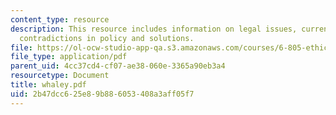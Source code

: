 ```yaml
---
content_type: resource
description: This resource includes information on legal issues, current battles,
  contradictions in policy and solutions.
file: https://ol-ocw-studio-app-qa.s3.amazonaws.com/courses/6-805-ethics-and-the-law-on-the-electronic-frontier-fall-2005/2b47dcc625e89b886053408a3aff05f7_whaley.pdf
file_type: application/pdf
parent_uid: 4cc37cd4-cf07-ae38-060e-3365a90eb3a4
resourcetype: Document
title: whaley.pdf
uid: 2b47dcc6-25e8-9b88-6053-408a3aff05f7
---
```

